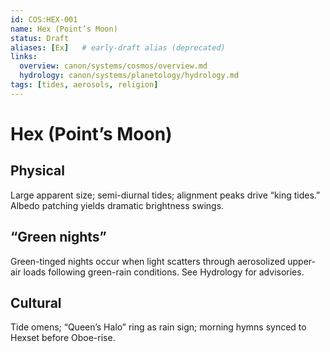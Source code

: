 ```yaml
---
id: COS:HEX-001
name: Hex (Point’s Moon)
status: Draft
aliases: [Ex]   # early-draft alias (deprecated)
links:
  overview: canon/systems/cosmos/overview.md
  hydrology: canon/systems/planetology/hydrology.md
tags: [tides, aerosols, religion]
---
```


# Hex (Point’s Moon)

## Physical
Large apparent size; semi-diurnal tides; alignment peaks drive “king tides.” Albedo patching yields dramatic brightness swings.

## “Green nights”
Green-tinged nights occur when light scatters through aerosolized upper-air loads following green-rain conditions. See Hydrology for advisories.

## Cultural
Tide omens; “Queen’s Halo” ring as rain sign; morning hymns synced to Hexset before Oboe-rise.